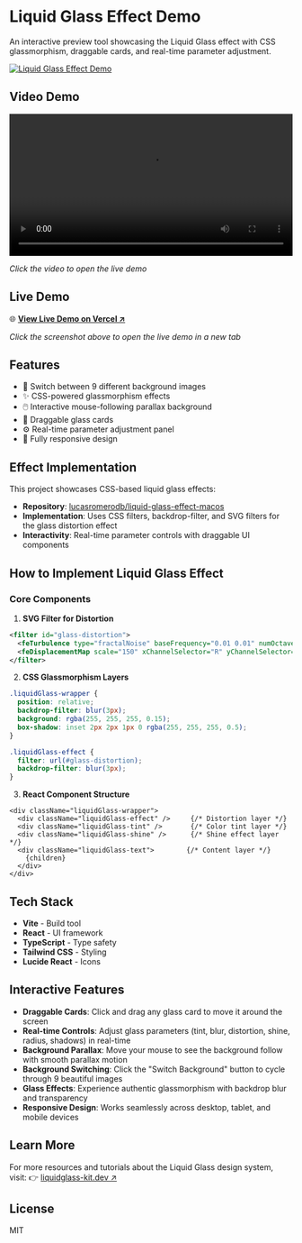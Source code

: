 # Liquid Glass Effect Demo

An interactive preview tool showcasing the Liquid Glass effect with CSS glassmorphism, draggable cards, and real-time parameter adjustment.

[![Liquid Glass Effect Demo](./public/demo-screenshot.png)](https://liquidglass-webdemo.vercel.app/)

## Video Demo

<div align="center">
  <a href="https://liquidglass-webdemo.vercel.app/" target="_blank">
    <video width="100%" controls>
      <source src="./public/demo-video.mp4" type="video/mp4">
      Your browser does not support the video tag.
    </video>
  </a>
</div>

*Click the video to open the live demo*

## Live Demo

🌐 **[View Live Demo on Vercel ↗](https://liquidglass-webdemo.vercel.app/)**

*Click the screenshot above to open the live demo in a new tab*

## Features

- 🎨 Switch between 9 different background images
- ✨ CSS-powered glassmorphism effects
- 🖱️ Interactive mouse-following parallax background
- 🎯 Draggable glass cards
- ⚙️ Real-time parameter adjustment panel
- 📱 Fully responsive design

## Effect Implementation

This project showcases CSS-based liquid glass effects:

- **Repository**: [lucasromerodb/liquid-glass-effect-macos](https://github.com/lucasromerodb/liquid-glass-effect-macos)
- **Implementation**: Uses CSS filters, backdrop-filter, and SVG filters for the glass distortion effect
- **Interactivity**: Real-time parameter controls with draggable UI components

## How to Implement Liquid Glass Effect

### Core Components

1. **SVG Filter for Distortion**
```xml
<filter id="glass-distortion">
  <feTurbulence type="fractalNoise" baseFrequency="0.01 0.01" numOctaves="1" seed="5" />
  <feDisplacementMap scale="150" xChannelSelector="R" yChannelSelector="G" />
</filter>
```

2. **CSS Glassmorphism Layers**
```css
.liquidGlass-wrapper {
  position: relative;
  backdrop-filter: blur(3px);
  background: rgba(255, 255, 255, 0.15);
  box-shadow: inset 2px 2px 1px 0 rgba(255, 255, 255, 0.5);
}

.liquidGlass-effect {
  filter: url(#glass-distortion);
  backdrop-filter: blur(3px);
}
```

3. **React Component Structure**
```tsx
<div className="liquidGlass-wrapper">
  <div className="liquidGlass-effect" />     {/* Distortion layer */}
  <div className="liquidGlass-tint" />       {/* Color tint layer */}
  <div className="liquidGlass-shine" />      {/* Shine effect layer */}
  <div className="liquidGlass-text">        {/* Content layer */}
    {children}
  </div>
</div>
```

## Tech Stack

- **Vite** - Build tool
- **React** - UI framework
- **TypeScript** - Type safety
- **Tailwind CSS** - Styling
- **Lucide React** - Icons

## Interactive Features

- **Draggable Cards**: Click and drag any glass card to move it around the screen
- **Real-time Controls**: Adjust glass parameters (tint, blur, distortion, shine, radius, shadows) in real-time
- **Background Parallax**: Move your mouse to see the background follow with smooth parallax motion
- **Background Switching**: Click the "Switch Background" button to cycle through 9 beautiful images
- **Glass Effects**: Experience authentic glassmorphism with backdrop blur and transparency
- **Responsive Design**: Works seamlessly across desktop, tablet, and mobile devices

## Learn More

For more resources and tutorials about the Liquid Glass design system, visit:
👉 [liquidglass-kit.dev ↗](https://liquidglass-kit.dev)

## License

MIT